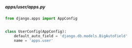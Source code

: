 ##### apps/user/apps.py

```python
from django.apps import AppConfig


class UserConfig(AppConfig):
    default_auto_field = 'django.db.models.BigAutoField'
    name = 'apps.user'
```